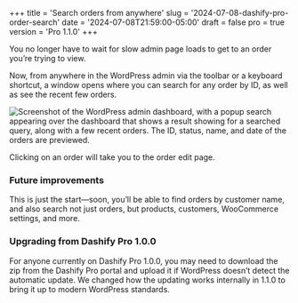 +++
title = 'Search orders from anywhere'
slug = '2024-07-08-dashify-pro-order-search'
date = '2024-07-08T21:59:00-05:00'
draft = false
pro = true
version = 'Pro 1.1.0'
+++

You no longer have to wait for slow admin page loads to get to an order you’re trying to view.

Now, from anywhere in the WordPress admin via the toolbar or a keyboard shortcut, a window opens where you can search for any order by ID, as well as see the recent few orders.

![Screenshot of the WordPress admin dashboard, with a popup search appearing over the dashboard that shows a result showing for a searched query, along with a few recent orders. The ID, status, name, and date of the orders are previewed.](/releases/2024-07-08-dashify-pro-order-search/order-search.webp)

Clicking on an order will take you to the order edit page.

### Future improvements

This is just the start—soon, you’ll be able to find orders by customer name, and also search not just orders, but products, customers, WooCommerce settings, and more.

### Upgrading from Dashify Pro 1.0.0

For anyone currently on Dashify Pro 1.0.0, you may need to download the zip from the Dashify Pro portal and upload it if WordPress doesn’t detect the automatic update. We changed how the updating works internally in 1.1.0 to bring it up to modern WordPress standards.
